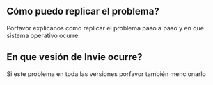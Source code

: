 ## Cómo puedo replicar el problema?
Porfavor explicanos como replicar el problema paso a paso y en que sistema operativo ocurre.
## En que vesión de Invie ocurre?
Si este problema en toda las versiones porfavor también mencionarlo
